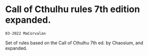 # Call of Cthulhu rules 7th edition expanded.

`03-2022 MaCorvalan`

Set of rules based on the Call of Cthulhu 7th ed. by Chaosium, and
expanded.
